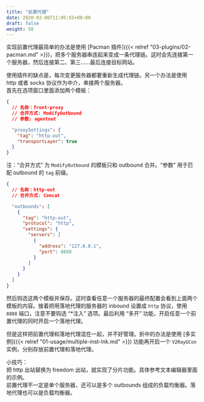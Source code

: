 ```yaml
---
title: "前置代理"
date: 2020-02-06T11:05:55+08:00
draft: false
weight: 50
---
```


实现前置代理最简单的办法是使用 [Pacman 插件]({{< relref "03-plugins/02-pacman.md" >}})，把多个服务器串连起来变成一条代理链。这时会先连接第一个服务器，然后连接第二、第三……最后连接目标网站。  

使用插件的缺点是，每次变更服务器都要重新生成代理链。另一个办法是使用 http 或者 socks 协议作为中介，串接两个服务器。  
首先在选项窗口里面添加两个模板：  
```json
{
  // 名称：front-proxy
  // 合并方式: ModifyOutbound
  // 参数: agentout

  "proxySettings": {
    "tag": "http-out",
    "transportLayer": true
  }
}
```
注：“合并方式” 为 `ModifyOutbound` 的模板只和 outbound 合并。“参数” 用于匹配 outbound 的 `tag` 前缀。  

```json
{
  // 名称：http-out
  // 合并方式: Concat

  "outbounds": [
    {
      "tag": "http-out",
      "protocol": "http",
      "settings": {
        "servers": [
          {
            "address": "127.0.0.1",
            "port": 8888
          }
        ]
      }
    }
  ]
}
```

然后钩选这两个模板并保存。这时查看任意一个服务器的最终配置会看到上面两个模板的内容。接着把用落地代理的服务器的 inbound 设置成 `http` 协议，使用 `8888` 端口，注意不要钩选 “*注入” 选项。最后利用 “多开” 功能，开启任意一个前置代理的同时开启一个落地代理。  

但是这样把前置代理和落地代理混在一起，并不好管理。折中的办法是使用 [多实例]({{< relref "01-usage/multiple-inst-lnk.md" >}}) 功能再开启一个 `V2RayGCon` 实例，分别存放前置代理和落地代理。  

小技巧：  
把 http 出站替换为 freedom 出站，就实现了分片功能。具体参考文本编辑器里面的示例。  
前置代理不一定是单个服务器，还可以是多个 outbounds 组成的负载均衡器。落地代理也可以是负载均衡器。  
